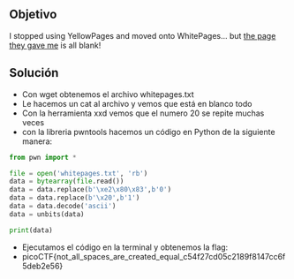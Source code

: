 ## Objetivo
I stopped using YellowPages and moved onto WhitePages... but [the page they gave me](https://jupiter.challenges.picoctf.org/static/74274b96fe966126a1953c80762af80d/whitepages.txt) is all blank!

## Solución
- Con wget obtenemos el archivo whitepages.txt
- Le hacemos un cat al archivo y vemos que está en blanco todo
- Con la herramienta xxd vemos que el numero 20 se repite muchas veces
- con la libreria pwntools hacemos un código en Python de la siguiente manera:
```python
from pwn import *

file = open('whitepages.txt', 'rb')
data = bytearray(file.read())
data = data.replace(b'\xe2\x80\x83',b'0')
data = data.replace(b'\x20',b'1')
data = data.decode('ascii')
data = unbits(data)

print(data)
```
- Ejecutamos el código en la terminal y obtenemos la flag:
- picoCTF{not_all_spaces_are_created_equal_c54f27cd05c2189f8147cc6f5deb2e56}
